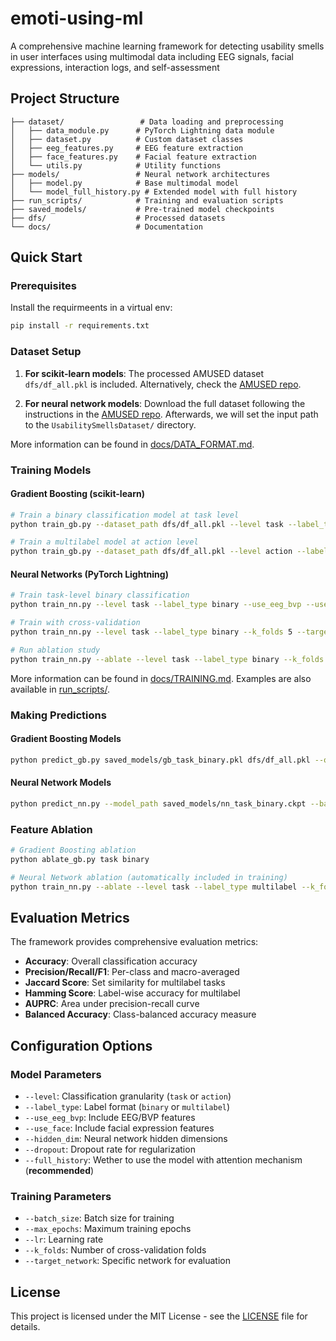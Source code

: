 # emoti-using-ml

A comprehensive machine learning framework for detecting usability smells in user interfaces using multimodal data including EEG signals, facial expressions, interaction logs, and self-assessment 


## Project Structure

```
├── dataset/                 # Data loading and preprocessing
│   ├── data_module.py      # PyTorch Lightning data module
│   ├── dataset.py          # Custom dataset classes
│   ├── eeg_features.py     # EEG feature extraction
│   ├── face_features.py    # Facial feature extraction
│   └── utils.py            # Utility functions
├── models/                 # Neural network architectures
│   ├── model.py            # Base multimodal model
│   └── model_full_history.py # Extended model with full history
├── run_scripts/            # Training and evaluation scripts
├── saved_models/           # Pre-trained model checkpoints
├── dfs/                    # Processed datasets
└── docs/                   # Documentation
```


## Quick Start

### Prerequisites

Install the requirmeents in a virtual env:

```bash
pip install -r requirements.txt
```


### Dataset Setup

1. **For scikit-learn models**: The processed AMUSED dataset `dfs/df_all.pkl` is included. Alternatively, check the [AMUSED repo](https://github.com/flassantos/amused/).


2. **For neural network models**: Download the full dataset following the instructions in the [AMUSED repo](https://github.com/flassantos/amused/). Afterwards, we will set the input path to the `UsabilitySmellsDataset/` directory.
  

More information can be found in [docs/DATA_FORMAT.md](/docs/DATA_FORMAT.md).


### Training Models

#### Gradient Boosting (scikit-learn)

```bash
# Train a binary classification model at task level
python train_gb.py --dataset_path dfs/df_all.pkl --level task --label_type binary

# Train a multilabel model at action level
python train_gb.py --dataset_path dfs/df_all.pkl --level action --label_type multilabel
```


#### Neural Networks (PyTorch Lightning)

```bash
# Train task-level binary classification
python train_nn.py --level task --label_type binary --use_eeg_bvp --use_face  --full_history

# Train with cross-validation
python train_nn.py --level task --label_type binary --k_folds 5 --target_network ALL  --full_history

# Run ablation study
python train_nn.py --ablate --level task --label_type binary --k_folds 5  --full_history
```


More information can be found in [docs/TRAINING.md](/docs/TRAINING.md). Examples are also available in [run_scripts/](/run_scripts/).



### Making Predictions

#### Gradient Boosting Models

```bash
python predict_gb.py saved_models/gb_task_binary.pkl dfs/df_all.pkl --output_path predictions/
```

#### Neural Network Models

```bash
python predict_nn.py --model_path saved_models/nn_task_binary.ckpt --base_dir UsabilitySmellsDataset/
```

### Feature Ablation

```bash
# Gradient Boosting ablation
python ablate_gb.py task binary

# Neural Network ablation (automatically included in training)
python train_nn.py --ablate --level task --label_type multilabel --k_folds 5
```


## Evaluation Metrics

The framework provides comprehensive evaluation metrics:

- **Accuracy**: Overall classification accuracy
- **Precision/Recall/F1**: Per-class and macro-averaged
- **Jaccard Score**: Set similarity for multilabel tasks
- **Hamming Score**: Label-wise accuracy for multilabel
- **AUPRC**: Area under precision-recall curve
- **Balanced Accuracy**: Class-balanced accuracy measure



## Configuration Options

### Model Parameters

- `--level`: Classification granularity (`task` or `action`)
- `--label_type`: Label format (`binary` or `multilabel`)
- `--use_eeg_bvp`: Include EEG/BVP features
- `--use_face`: Include facial expression features
- `--hidden_dim`: Neural network hidden dimensions
- `--dropout`: Dropout rate for regularization
- `--full_history`: Wether to use the model with attention mechanism (**recommended**)

### Training Parameters

- `--batch_size`: Batch size for training
- `--max_epochs`: Maximum training epochs
- `--lr`: Learning rate
- `--k_folds`: Number of cross-validation folds
- `--target_network`: Specific network for evaluation


## License

This project is licensed under the MIT License - see the [LICENSE](LICENSE) file for details.

